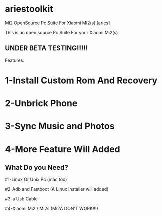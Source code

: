 ariestoolkit
============

Mi2 OpenSource Pc Suite For Xiaomi Mi2(s) [aries] 

This is an open source Pc Suite For your Xiaomi Mi2(s)

UNDER BETA TESTING!!!!!
--------------------------------------------------
Features:
 # 1-Install Custom Rom And Recovery
 
 # 2-Unbrick Phone
 
 # 3-Sync Music and Photos
 
 # 4-More Feature Will Added
 
 

What Do you Need?
-------------------------------------------------

 #1-Linux Or Unix Pc (mac too)
 
 #2-Adb and Fastboot (A Linux Installer will added)
 
 #3-a Usb Cable
 
 #4-Xiaomi Mi2 / Mi2s (Mi2A DON'T WORK!!!)
 
